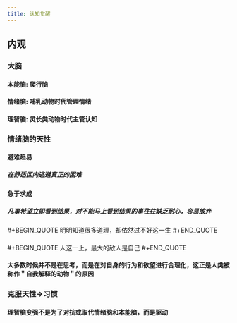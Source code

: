 ```yaml
---
title: 认知觉醒
---
```


## 内观

### 大脑
#### 本能脑:  爬行脑
#### 情绪脑:  哺乳动物时代管理情绪
#### 理智脑:  灵长类动物时代主管认知
### 情绪脑的天性
#### 避难趋易
##### 在舒适区内逃避真正的困难
#### 急于求成
##### 凡事希望立即看到结果，对不能马上看到结果的事往往缺乏耐心，容易放弃
####
#+BEGIN_QUOTE
明明知道很多道理，却依然过不好这一生
#+END_QUOTE
####
#+BEGIN_QUOTE
人这一上，最大的敌人是自己
#+END_QUOTE
#### 大多数时候并不是在思考，而是在对自身的行为和欲望进行合理化，这正是人类被称作＂自我解释的动物＂的原因
### 克服天性->习惯
#### 理智脑变强不是为了对抗或取代情绪脑和本能脑，而是**驱动**
####
